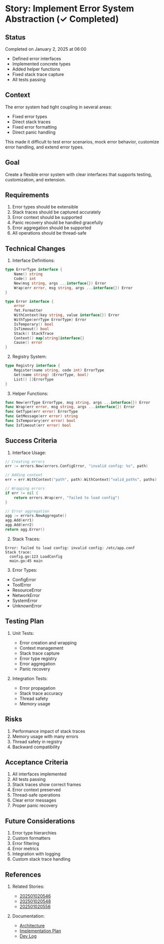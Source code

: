 # Story: Implement Error System Abstraction (✓ Completed)

## Status

Completed on January 2, 2025 at 06:00

- Defined error interfaces
- Implemented concrete types
- Added helper functions
- Fixed stack trace capture
- All tests passing

## Context

The error system had tight coupling in several areas:

- Fixed error types
- Direct stack traces
- Fixed error formatting
- Direct panic handling

This made it difficult to test error scenarios, mock error behavior, customize error handling, and extend error types.

## Goal

Create a flexible error system with clear interfaces that supports testing, customization, and extension.

## Requirements

1. Error types should be extensible
2. Stack traces should be captured accurately
3. Error context should be supported
4. Panic recovery should be handled gracefully
5. Error aggregation should be supported
6. All operations should be thread-safe

## Technical Changes

1. Interface Definitions:

```go
type ErrorType interface {
    Name() string
    Code() int
    New(msg string, args ...interface{}) Error
    Wrap(err error, msg string, args ...interface{}) Error
}

type Error interface {
    error
    fmt.Formatter
    WithContext(key string, value interface{}) Error
    WithType(errType ErrorType) Error
    IsTemporary() bool
    IsTimeout() bool
    Stack() StackTrace
    Context() map[string]interface{}
    Cause() error
}
```

2. Registry System:

```go
type Registry interface {
    Register(name string, code int) ErrorType
    Get(name string) (ErrorType, bool)
    List() []ErrorType
}
```

3. Helper Functions:

```go
func New(errType ErrorType, msg string, args ...interface{}) Error
func Wrap(err error, msg string, args ...interface{}) Error
func GetType(err error) ErrorType
func GetMessage(err error) string
func IsTemporary(err error) bool
func IsTimeout(err error) bool
```

## Success Criteria

1. Interface Usage:

```go
// Creating errors
err := errors.New(errors.ConfigError, "invalid config: %s", path)

// Adding context
err = err.WithContext("path", path).WithContext("valid_paths", paths)

// Wrapping errors
if err != nil {
    return errors.Wrap(err, "failed to load config")
}

// Error aggregation
agg := errors.NewAggregate()
agg.Add(err1)
agg.Add(err2)
return agg.Error()
```

2. Stack Traces:

```
Error: failed to load config: invalid config: /etc/app.conf
Stack trace:
  config.go:123 LoadConfig
  main.go:45 main
```

3. Error Types:

- ConfigError
- ToolError
- ResourceError
- NetworkError
- SystemError
- UnknownError

## Testing Plan

1. Unit Tests:

   - Error creation and wrapping
   - Context management
   - Stack trace capture
   - Error type registry
   - Error aggregation
   - Panic recovery

2. Integration Tests:
   - Error propagation
   - Stack trace accuracy
   - Thread safety
   - Memory usage

## Risks

1. Performance impact of stack traces
2. Memory usage with many errors
3. Thread safety in registry
4. Backward compatibility

## Acceptance Criteria

1. All interfaces implemented
2. All tests passing
3. Stack traces show correct frames
4. Error context preserved
5. Thread-safe operations
6. Clear error messages
7. Proper panic recovery

## Future Considerations

1. Error type hierarchies
2. Custom formatters
3. Error filtering
4. Error metrics
5. Integration with logging
6. Custom stack trace handling

## References

1. Related Stories:

   - [202501020546](202501020546-story-improve-testability.md)
   - [202501020548](202501020548-story-identify-coupling-patterns.md)
   - [202501020556](202501020556-analyze-core-coupling.md)

2. Documentation:
   - [Architecture](../architecture.md)
   - [Implementation Plan](implementation-plan.md)
   - [Dev Log](../dev_log.md)
